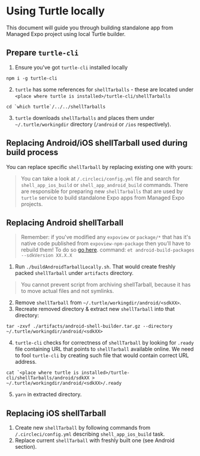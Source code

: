 # Using Turtle locally

This document will guide you through building standalone app from Managed Expo project using local Turtle builder.

## Prepare `turtle-cli`

1. Ensure you've got `turtle-cli` installed locally

`npm i -g turtle-cli`

2. `turtle` has some references for `shellTarballs` - these are located under `<place where turtle is installed>/turtle-cli/shellTarballs`

```
cd `which turtle`/../../shellTarballs
```

3. `turtle` downloads `shellTarballs` and places them under `~/.turtle/workingdir` directory (`/android` or `/ios` respectively).

## Replacing Android/iOS shellTarball used during build process

You can replace specific `shellTarball` by replacing existing one with yours:

> You can take a look at `/.circleci/config.yml` file and search for `shell_app_ios_build` or `shell_app_android_build` commands. There are responsible for preparing new `shellTarballs` that are used by `turtle` service to build standalone Expo apps from Managed Expo projects.

## Replacing Android shellTarball

> Remember: if you've modified any `expoview` or `package/*` that has it's native code published from `expoview-npm-package` then you'll have to rebuild them!
> To do so [go here](./Updating%20Expokit%20Package%20For%20Ejected%20Android%20Projects%20and%20Turtle.md).
> command: `et android-build-packages --sdkVersion XX.X.X`

1. Run `./buildAndroidTarballLocally.sh`. That would create freshly packed `shellTarball` under `artifacts` directory.
> You cannot prevent script from archiving shellTarball, because it has to move actual files and not symlinks.
2. Remove `shellTarball` from `~/.turtle/workingdir/android/<sdkXX>`.
3. Recreate removed directory & extract new `shellTarball` into that directory:
```
tar -zxvf ./artifacts/android-shell-builder.tar.gz --directory ~/.turtle/workingdir/android/<sdkXX>
```
4. `turtle-cli` checks for correctness of `shellTarball` by looking for `.ready` file containing URL that points to `shellTarball` available online.
We need to fool `turtle-cli` by creating such file that would contain correct URL address.
```
cat `<place where turtle is installed>/turtle-cli/shellTarballs/android/sdkXX > ~/.turtle/workingdir/android/<sdkXX>/.ready
```
5. `yarn` in extracted directory.

## Replacing iOS shellTarball

1. Create new `shellTarball` by following commands from `/.circleci/config.yml` describing `shell_app_ios_build` task.
2. Replace current `shellTarball` with freshly built one (see Android section).
